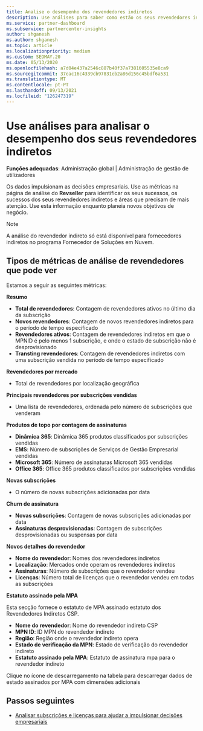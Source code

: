 ```yaml
---
title: Analise o desempenho dos revendedores indiretos
description: Use análises para saber como estão os seus revendedores indiretos, tanto os seus sucessos como áreas que podem necessitar de mais atenção.
ms.service: partner-dashboard
ms.subservice: partnercenter-insights
author: shganesh
ms.author: shganesh
ms.topic: article
ms.localizationpriority: medium
ms.custom: SEOMAY.20
ms.date: 05/13/2020
ms.openlocfilehash: a7d04e437a2546c887b40f37a7381605535e8ca9
ms.sourcegitcommit: 37eac16c4339cb97831eb2a86d156c45bdf6a531
ms.translationtype: MT
ms.contentlocale: pt-PT
ms.lasthandoff: 09/13/2021
ms.locfileid: "126247319"
---
```

# <a name="use-analytics-to-analyze-the-performance-of-your-indirect-resellers"></a>Use análises para analisar o desempenho dos seus revendedores indiretos

**Funções adequadas**: Administração global | Administração de gestão de utilizadores


Os dados impulsionam as decisões empresariais. Use as métricas na página de análise do **Revseller** para identificar os seus sucessos, os sucessos dos seus revendedores indiretos e áreas que precisam de mais atenção. Use esta informação enquanto planeia novos objetivos de negócio.

> [!NOTE]
> A análise do revendedor indireto só está disponível para fornecedores indiretos no programa Fornecedor de Soluções em Nuvem.

## <a name="types-of-reseller-analytics-metrics-you-can-view"></a>Tipos de métricas de análise de revendedores que pode ver

Estamos a seguir as seguintes métricas:

**Resumo**  
 - **Total de revendedores**: Contagem de revendedores ativos no último dia da subscrição  
 - **Novos revendedores**: Contagem de novos revendedores indiretos para o período de tempo especificado  
 - **Revendedores ativos**: Contagem de revendedores indiretos em que o MPNID é pelo menos 1 subscrição, e onde o estado de subscrição não é desprovisionado  
 - **Transting revendedores**: Contagem de revendedores indiretos com uma subscrição vendida no período de tempo especificado  

**Revendedores por mercado**  
 - Total de revendedores por localização geográfica  

**Principais revendedores por subscrições vendidas**
 - Uma lista de revendedores, ordenada pelo número de subscrições que venderam  

**Produtos de topo por contagem de assinaturas**  
 - **Dinâmica 365**: Dinâmica 365 produtos classificados por subscrições vendidas  
 - **EMS**: Número de subscrições de Serviços de Gestão Empresarial vendidas  
 - **Microsoft 365**: Número de assinaturas Microsoft 365 vendidas  
 - **Office 365**: Office 365 produtos classificados por subscrições vendidas  

**Novas subscrições**  
 - O número de novas subscrições adicionadas por data  

**Churn de assinatura**  
 - **Novas subscrições**: Contagem de novas subscrições adicionadas por data  
 - **Assinaturas desprovisionadas**: Contagem de subscrições desprovisionadas ou suspensas por data  

**Novos detalhes do revendedor**  
 - **Nome do revendedor**: Nomes dos revendedores indiretos  
 - **Localização**: Mercados onde operam os revendedores indiretos  
 - **Assinaturas**: Número de subscrições que o revendedor vendeu  
 - **Licenças**: Número total de licenças que o revendedor vendeu em todas as subscrições  

**Estatuto assinado pela MPA**

Esta secção fornece o estatuto de MPA assinado estatuto dos Revendedores Indiretos CSP.

 - **Nome do revendedor**: Nome do revendedor indireto CSP
 - **MPN ID**: ID MPN do revendedor indireto
 - **Região**: Região onde o revendedor indireto opera
 - **Estado de verificação da MPN**: Estado de verificação do revendedor indireto
 - **Estatuto assinado pela MPA**: Estatuto de assinatura mpa para o revendedor indireto

Clique no ícone de descarregamento na tabela para descarregar dados de estado assinados por MPA com dimensões adicionais
  
## <a name="next-steps"></a>Passos seguintes

- [Analisar subscrições e licenças para ajudar a impulsionar decisões empresariais](analyze-subscriptions-licenses.md)
